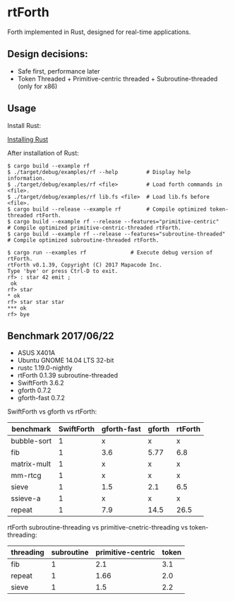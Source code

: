 # rtForth

Forth implemented in Rust, designed for real-time applications.

## Design decisions:

* Safe first, performance later
* Token Threaded + Primitive-centric threaded + Subroutine-threaded (only for x86)

## Usage

Install Rust: 

[Installing Rust](https://doc.rust-lang.org/book/installing-rust.html)

After installation of Rust:

```
$ cargo build --example rf
$ ./target/debug/examples/rf --help         # Display help information.
$ ./target/debug/examples/rf <file>         # Load forth commands in <file>.
$ ./target/debug/examples/rf lib.fs <file>  # Load lib.fs before <file>.
$ cargo build --release --example rf        # Compile optimized token-threaded rtForth.
$ cargo build --example rf --release --features="primitive-centric"    # Compile optimized primitive-centric-threaded rtForth.
$ cargo build --example rf --release --features="subroutine-threaded"    # Compile optimized subroutine-threaded rtForth.
```

```
$ cargo run --examples rf              # Execute debug version of rtForth.
rtForth v0.1.39, Copyright (C) 2017 Mapacode Inc.
Type 'bye' or press Ctrl-D to exit.
rf> : star 42 emit ;
 ok
rf> star
* ok
rf> star star star
*** ok
rf> bye
```

## Benchmark 2017/06/22

* ASUS X401A
* Ubuntu GNOME 14.04 LTS 32-bit
* rustc 1.19.0-nightly
* rtForth 0.1.39 subroutine-threaded
* SwiftForth 3.6.2
* gforth 0.7.2
* gforth-fast 0.7.2

SwiftForth vs gforth vs rtForth:

benchmark   | SwiftForth | gforth-fast |  gforth  | rtForth
----------- | ---------- | ----------- | -------- | -------
bubble-sort |    1       |     x       |     x    |     x        
fib         |    1       |   3.6       |   5.77   |   6.8
matrix-mult |    1       |     x       |     x    |     x
mm-rtcg     |    1       |     x       |     x    |     x
sieve       |    1       |   1.5       |   2.1    |   6.5
ssieve-a    |    1       |     x       |     x    |     x
repeat      |    1       |   7.9       |  14.5    |  26.5

rtForth subroutine-threading vs primitive-cnetric-threading vs token-threading:

threading | subroutine | primitive-centric | token
----------|------------|-------------------|-------
fib       |     1      |              2.1  |  3.1
repeat    |     1      |              1.66 |  2.0
sieve     |     1      |              1.5  |  2.2
